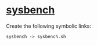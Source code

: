 # [sysbench](https://github.com/akopytov/sysbench#:~:text=sysbench%20is%20a%20scriptable%20multi,oltp_*.)

Create the following symbolic links:
```
sysbench -> sysbench.sh
```
